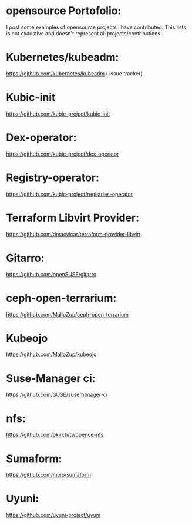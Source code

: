 # opensource Portofolio:

I post some examples of opensource projects i have contributed. 
This lists is not exaustive and doesn't represent all projects/contributions.

# Kubernetes/kubeadm:
https://github.com/kubernetes/kubeadm 
( issue tracker)

# Kubic-init
https://github.com/kubic-project/kubic-init

# Dex-operator:
https://github.com/kubic-project/dex-operator

# Registry-operator:
https://github.com/kubic-project/registries-operator

# Terraform Libvirt Provider:
https://github.com/dmacvicar/terraform-provider-libvirt.

# Gitarro:
https://github.com/openSUSE/gitarro

# ceph-open-terrarium:
https://github.com/MalloZup/ceph-open-terrarium

# Kubeojo
https://github.com/MalloZup/kubeojo

# Suse-Manager ci:
https://github.com/SUSE/susemanager-ci

# nfs: 
https://github.com/okirch/twopence-nfs

# Sumaform:
https://github.com/moio/sumaform

# Uyuni:
https://github.com/uyuni-project/uyuni
